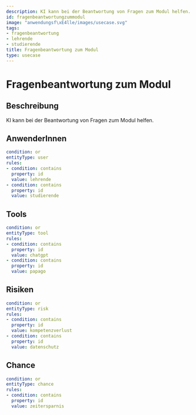 ```yaml
---
description: KI kann bei der Beantwortung von Fragen zum Modul helfen.
id: fragenbeantwortungzummodul
image: "anwendungsf\xE4lle/images/usecase.svg"
tags:
- fragenbeantwortung
- lehrende
- studierende
title: Fragenbeantwortung zum Modul
type: usecase
---
```



# Fragenbeantwortung zum Modul

## Beschreibung

KI kann bei der Beantwortung von Fragen zum Modul helfen.

## AnwenderInnen

```yaml
condition: or
entityType: user
rules:
- condition: contains
  property: id
  value: lehrende
- condition: contains
  property: id
  value: studierende
```



## Tools

```yaml
condition: or
entityType: tool
rules:
- condition: contains
  property: id
  value: chatgpt
- condition: contains
  property: id
  value: papago
```



## Risiken

```yaml
condition: or
entityType: risk
rules:
- condition: contains
  property: id
  value: kompetenzverlust
- condition: contains
  property: id
  value: datenschutz
```



## Chance

```yaml
condition: or
entityType: chance
rules:
- condition: contains
  property: id
  value: zeitersparnis
```

